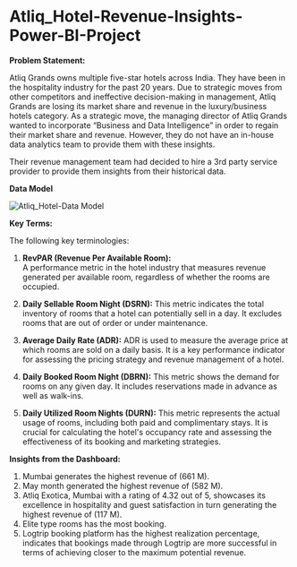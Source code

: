 # Atliq_Hotel-Revenue-Insights-Power-BI-Project

**Problem Statement:**


Atliq Grands owns multiple five-star hotels across India. They have been in the hospitality industry for the past 20 years. Due to strategic moves from other competitors and ineffective decision-making in management, Atliq Grands are losing its market share and revenue in the luxury/business hotels category. As a strategic move, the managing director of Atliq Grands wanted to incorporate “Business and Data Intelligence” in order to regain their market share and revenue. However, they do not have an in-house data analytics team to provide them with these insights.

Their revenue management team had decided to hire a 3rd party service provider to provide them insights from their historical data.

**Data Model**

![Atliq_Hotel-Data Model](https://github.com/Maryamfaisalz/Atliq_Hotel-Revenue-Insights-Power-BI-Project/assets/79410940/38e69d6f-b3b1-43ef-962c-eded12dc0b8e)


**Key Terms:**


The following key terminologies:

1) **RevPAR (Revenue Per Available Room):**  
A performance metric in the hotel industry that measures revenue generated per available room, regardless of whether the rooms are occupied.

2) **Daily Sellable Room Night (DSRN):**
This metric indicates the total inventory of rooms that a hotel can potentially sell in a day. It excludes rooms that are out of order    or under maintenance.

3) **Average Daily Rate (ADR):**
ADR is used to measure the average price at which rooms are sold on a daily basis. It is a key performance indicator for assessing the pricing strategy and revenue management of a hotel.

4) **Daily Booked Room Night (DBRN):**
This metric shows the demand for rooms on any given day. It includes reservations made in advance as well as walk-ins.

5) **Daily Utilized Room Nights (DURN):**
This metric represents the actual usage of rooms, including both paid and complimentary stays. It is crucial for calculating the hotel's occupancy rate and assessing the effectiveness of its booking and marketing strategies.



**Insights from the Dashboard:**
1) Mumbai generates the highest revenue of (661 M).
2) May month generated the highest revenue of (582 M).
3) Atliq Exotica, Mumbai with a rating of 4.32 out of 5, showcases its excellence in hospitality and guest satisfaction in turn generating the highest revenue of (117 M).
4) Elite type rooms has the most booking.
5) Logtrip booking platform has the highest realization percentage, indicates that bookings made through Logtrip are more successful in terms of achieving closer to the maximum potential revenue.
